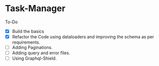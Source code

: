 # Task-Manager

To-Do
- [x] Build the basics
- [x] Refactor the Code using dataloaders and improving the schema as per requirements.
- [ ] Adding Paginations.
- [ ] Adding query and error files.
- [ ] Using Graphql-Shield.
